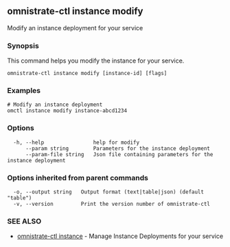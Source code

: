 ## omnistrate-ctl instance modify

Modify an instance deployment for your service

### Synopsis

This command helps you modify the instance for your service.

```
omnistrate-ctl instance modify [instance-id] [flags]
```

### Examples

```
# Modify an instance deployment
omctl instance modify instance-abcd1234
```

### Options

```
  -h, --help                help for modify
      --param string        Parameters for the instance deployment
      --param-file string   Json file containing parameters for the instance deployment
```

### Options inherited from parent commands

```
  -o, --output string   Output format (text|table|json) (default "table")
  -v, --version         Print the version number of omnistrate-ctl
```

### SEE ALSO

* [omnistrate-ctl instance](omnistrate-ctl_instance.md)	 - Manage Instance Deployments for your service

